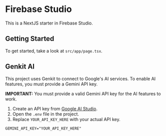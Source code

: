 # Firebase Studio

This is a NextJS starter in Firebase Studio.

## Getting Started

To get started, take a look at `src/app/page.tsx`.

## Genkit AI

This project uses Genkit to connect to Google's AI services. To enable AI features, you must provide a Gemini API key.

**IMPORTANT:** You must provide a valid Gemini API key for the AI features to work.

1.  Create an API key from [Google AI Studio](https://aistudio.google.com/app/apikey).
2.  Open the `.env` file in the project.
3.  Replace `YOUR_API_KEY_HERE` with your actual API key.

```
GEMINI_API_KEY="YOUR_API_KEY_HERE"
```
